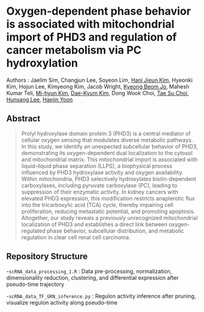 # Oxygen-dependent phase behavior is associated with mitochondrial import of PHD3 and regulation of cancer metabolism via PC hydroxylation
Authors : Jaelim Sim, Changjun Lee, Soyeon Lim, [Hani Jieun Kim](https://scholar.google.com/citations?hl=en&user=dVDoGfgAAAAJ), Hyeonki Kim, Hojun Lee, Kimyeong Kim, Jacob Wright, [Kyeong Beom Jo](https://scholar.google.com/citations?hl=en&user=fiWHs_IAAAAJ), Mahesh Kumar Teli, [Mi-hyun Kim](https://scholar.google.com/citations?hl=en&user=_hJ6GpMAAAAJ), [Dae-Kyum Kim](https://scholar.google.com/citations?hl=en&user=1vrt1TAAAAAJ), Dong Wook Choi, [Tae Su Choi](https://scholar.google.com/citations?user=yM_9quUAAAAJ&hl=en), [Hunsang Lee](https://scholar.google.com/citations?hl=en&user=OTb8CK4AAAAJ&view_op=list_works&sortby=pubdate), [Haejin Yoon](https://scholar.google.co.kr/citations?user=1paFUdEAAAAJ&hl=en&oi=ao)

## Abstract
> Prolyl hydroxylase domain protein 3 (PHD3) is a central mediator of cellular oxygen sensing that modulates diverse metabolic pathways. In this study, we identify an unexpected subcellular behavior of PHD3, demonstrating its oxygen-dependent dual localization to the cytosol and mitochondrial matrix. This mitochondrial import is associated with liquid–liquid phase separation (LLPS), a biophysical process influenced by PHD3 hydroxylase activity and oxygen availability. Within mitochondria, PHD3 selectively hydroxylates biotin-dependent carboxylases, including pyruvate carboxylase (PC), leading to suppression of their enzymatic activity. In kidney cancers with elevated PHD3 expression, this modification restricts anaplerotic flux into the tricarboxylic acid (TCA) cycle, thereby impairing cell proliferation, reducing metastatic potential, and promoting apoptosis. Altogether, our study reveals a previously unrecognized mitochondrial localization of PHD3 and establishes a direct link between oxygen-regulated phase behavior, subcellular distribution, and metabolic regulation in clear cell renal cell carcinoma.

## Repository Structure
-`scRNA_data_processing_1.R` : Data pre-processing, normalization, dimensionality reduction, clustering, and differential expression after pseudo-time trajectory 

-`scRNA_data_TF_GRN_inference.py` : Regulon activity inference after pruning, visualize regulon activity along pseudo-time
